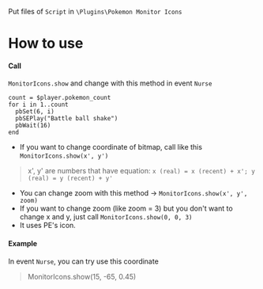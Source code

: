 Put files of `Script` in `\Plugins\Pokemon Monitor Icons`

# How to use
#### Call
`MonitorIcons.show` and change with this method in event `Nurse`
```
count = $player.pokemon_count
for i in 1..count
  pbSet(6, i)
  pbSEPlay("Battle ball shake")
  pbWait(16)
end
```
* If you want to change coordinate of bitmap, call like this `MonitorIcons.show(x', y')`
> x', y' are numbers that have equation: `x (real) = x (recent) + x'; y (real) = y (recent) + y'`
* You can change zoom with this method -> `MonitorIcons.show(x', y', zoom)`
* If you want to change zoom (like zoom = 3) but you don't want to change x and y, just call `MonitorIcons.show(0, 0, 3)`
* It uses PE's icon.
#### Example
In event `Nurse`, you can try use this coordinate
> MonitorIcons.show(15, -65, 0.45)
